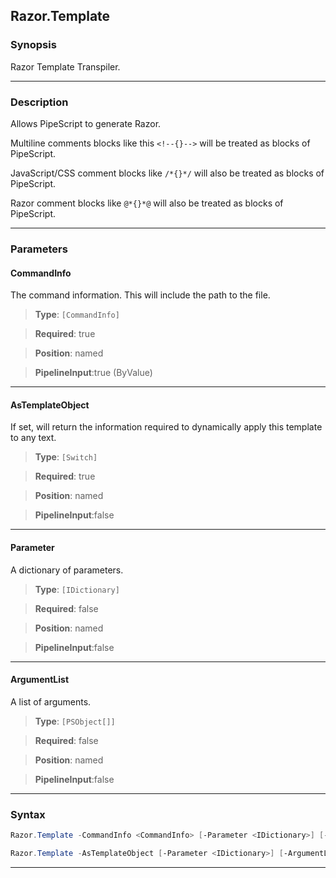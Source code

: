 Razor.Template
--------------
### Synopsis
Razor Template Transpiler.

---
### Description

Allows PipeScript to generate Razor.

Multiline comments blocks like this ```<!--{}-->``` will be treated as blocks of PipeScript.

JavaScript/CSS comment blocks like ```/*{}*/``` will also be treated as blocks of PipeScript.

Razor comment blocks like ```@*{}*@``` will also be treated as blocks of PipeScript.

---
### Parameters
#### **CommandInfo**

The command information.  This will include the path to the file.



> **Type**: ```[CommandInfo]```

> **Required**: true

> **Position**: named

> **PipelineInput**:true (ByValue)



---
#### **AsTemplateObject**

If set, will return the information required to dynamically apply this template to any text.



> **Type**: ```[Switch]```

> **Required**: true

> **Position**: named

> **PipelineInput**:false



---
#### **Parameter**

A dictionary of parameters.



> **Type**: ```[IDictionary]```

> **Required**: false

> **Position**: named

> **PipelineInput**:false



---
#### **ArgumentList**

A list of arguments.



> **Type**: ```[PSObject[]]```

> **Required**: false

> **Position**: named

> **PipelineInput**:false



---
### Syntax
```PowerShell
Razor.Template -CommandInfo <CommandInfo> [-Parameter <IDictionary>] [-ArgumentList <PSObject[]>] [<CommonParameters>]
```
```PowerShell
Razor.Template -AsTemplateObject [-Parameter <IDictionary>] [-ArgumentList <PSObject[]>] [<CommonParameters>]
```
---

